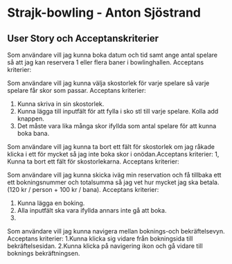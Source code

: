 # Strajk-bowling - Anton Sjöstrand

## User Story och Acceptanskriterier


Som användare vill jag kunna boka datum och tid samt ange antal spelare så att jag kan reservera 1 eller flera baner i bowlinghallen.
Acceptans kriterier: 

Som användare vill jag kunna välja skostorlek för varje spelare så varje spelare får skor som passar.
Acceptans kriterier:
1. Kunna skriva in sin skostorlek. 
2. Kunna lägga till inputfält för att fylla i sko stl till varje spelare. Kolla add knappen. 
3. Det måste vara lika många skor ifyllda som antal spelare för att kunna boka bana.

Som användare vill jag kunna ta bort ett fält för skostorlek om jag råkade klicka i ett för mycket så jag inte boka skor i onödan.Acceptans kriterier: 1, Kunna ta bort ett fält för skostorlekarna.
Acceptans kriterier:

Som användare vill jag kunna skicka iväg min reservation och få tillbaka ett ett bokningsnummer och totalsumma så jag vet hur mycket jag ska betala. (120 kr / person + 100 kr / bana).
Acceptans kriterier:
1. Kunna lägga en boking.
2. Alla inputfält ska vara ifyllda annars inte gå att boka.
3. 

Som användare vill jag kunna navigera mellan boknings-och bekräftelsevyn.
Acceptans kriterier: 
1.Kunna klicka sig vidare från bokningsida till bekräftelsesidan. 
2.Kunna klicka på navigering ikon och gå vidare till boknings bekräftningsen.











